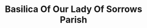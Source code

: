 ---
layout: repo
title: "Basilica Of Our Lady Of Sorrows Parish"
id: 15333
permalink: repos/15333/
---